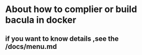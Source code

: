 # About how to complier or build bacula in docker

## if you want to know details ,see the /docs/menu.md
